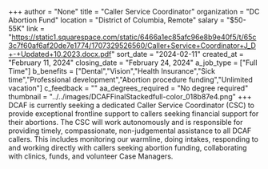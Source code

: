+++
author = "None"
title = "Caller Service Coordinator"
organization = "DC Abortion Fund"
location = "District of Columbia, Remote"
salary = "$50-55K"
link = "https://static1.squarespace.com/static/6466a1ec85afc96e8b9e40f5/t/65c3c7f60af6af20de7e1774/1707329526560/Caller+Service+Coordinator+J_D+-+Updated+10.2023.docx.pdf"
sort_date = "2024-02-11"
created_at = "February 11, 2024"
closing_date = "February 24, 2024"
a_job_type = ["Full Time"]
b_benefits = ["Dental","Vision","Health Insurance","Sick time","Professional development","Abortion procedure funding","Unlimited vacation"]
c_feedback = ""
aa_degrees_required = "No degree required"
thumbnail = "../../images/DCAFFinalStackedfull-color_018b87e4.png"
+++
DCAF is currently seeking a dedicated Caller Service Coordinator (CSC) to provide
exceptional frontline support to callers seeking financial support for their abortions. The CSC will work autonomously and is responsible for providing timely, compassionate, non-judgemental assistance to all DCAF callers. This includes monitoring our warmline, doing intakes, responding to and working directly with callers seeking abortion funding, collaborating with clinics, funds, and volunteer Case Managers.